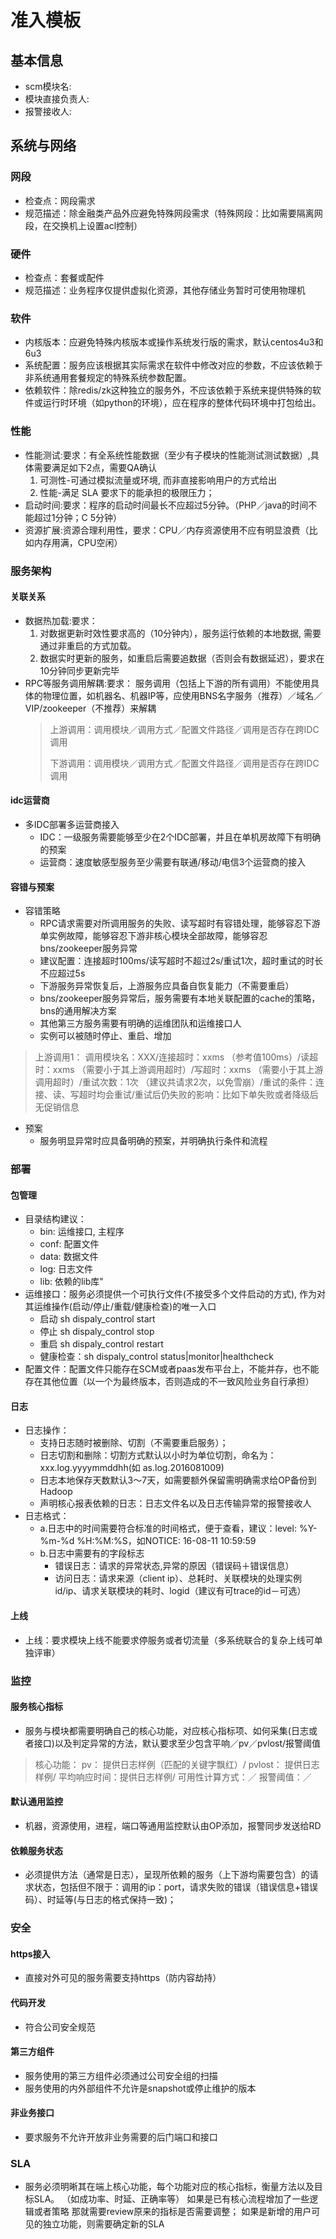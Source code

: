 
# 准入模板

## 基本信息
- scm模块名:
- 模块直接负责人:
- 报警接收人:


## 系统与网络
### 网段
- 检查点：网段需求
- 规范描述：除金融类产品外应避免特殊网段需求（特殊网段：比如需要隔离网段，在交换机上设置acl控制）

### 硬件
- 检查点：套餐或配件
- 规范描述：业务程序仅提供虚拟化资源，其他存储业务暂时可使用物理机

### 软件
- 内核版本：应避免特殊内核版本或操作系统发行版的需求，默认centos4u3和6u3
- 系统配置：服务应该根据其实际需求在软件中修改对应的参数，不应该依赖于非系统通用套餐规定的特殊系统参数配置。
- 依赖软件：除redis/zk这种独立的服务外，不应该依赖于系统来提供特殊的软件或运行时环境（如python的环境），应在程序的整体代码环境中打包给出。

### 性能
- 性能测试:要求：有全系统性能数据（至少有子模块的性能测试测试数据）,具体需要满足如下2点，需要QA确认
  1. 可测性-可通过模拟流量或环境, 而非直接影响用户的方式给出
  2. 性能-满足 SLA 要求下的能承担的极限压力；
- 启动时间:要求：程序的启动时间最长不应超过5分钟。（PHP／java的时间不能超过1分钟；C 5分钟）
- 资源扩展:资源合理利用性，要求：CPU／内存资源使用不应有明显浪费（比如内存用满，CPU空闲）

### 服务架构
#### 关联关系
- 数据热加载:要求：
  1. 对数据更新时效性要求高的（10分钟内），服务运行依赖的本地数据, 需要通过非重启的方式加载。
  2. 数据实时更新的服务，如重启后需要追数据（否则会有数据延迟），要求在10分钟同步更新完毕
- RPC等服务调用解耦:要求：
服务调用（包括上下游的所有调用）不能使用具体的物理位置，如机器名、机器IP等，应使用BNS名字服务（推荐）／域名／VIP/zookeeper（不推荐）来解耦
  > 上游调用：调用模块／调用方式／配置文件路径／调用是否存在跨IDC调用
  >
  > 下游调用：调用模块／调用方式／配置文件路径／调用是否存在跨IDC调用


#### idc运营商
- 多IDC部署多运营商接入
  - IDC：一级服务需要能够至少在2个IDC部署，并且在单机房故障下有明确的预案
  -  运营商：速度敏感型服务至少需要有联通/移动/电信3个运营商的接入

#### 容错与预案
- 容错策略
  - RPC请求需要对所调用服务的失败、读写超时有容错处理，能够容忍下游单实例故障，能够容忍下游非核心模块全部故障，能够容忍bns/zookeeper服务异常
  - 建议配置：连接超时100ms/读写超时不超过2s/重试1次，超时重试的时长不应超过5s
  - 下游服务异常恢复后，上游服务应具备自恢复能力（不需要重启）
  - bns/zookeeper服务异常后，服务需要有本地关联配置的cache的策略，bns的通用解决方案
  - 其他第三方服务需要有明确的运维团队和运维接口人
  - 实例可以被随时停止、重启、增加
>上游调用1：
调用模块名：XXX/连接超时：xxms （参考值100ms）/读超时：xxms  （需要小于其上游调用超时）/写超时：xxms （需要小于其上游调用超时）/重试次数：1次 （建议共请求2次，以免雪崩）/重试的条件：连接、读、写超时均会重试/重试后仍失败的影响：比如下单失败或者降级后无促销信息

- 预案
  - 服务明显异常时应具备明确的预案，并明确执行条件和流程


### 部署
#### 包管理
- 目录结构建议：
    -   bin: 运维接口, 主程序
    -   conf: 配置文件
    -   data: 数据文件
    -   log: 日志文件
    -   lib: 依赖的lib库"
- 运维接口：服务必须提供一个可执行文件(不接受多个文件启动的方式), 作为对其运维操作(启动/停止/重载/健康检查)的唯一入口
    -   启动 sh dispaly_control start
    -   停止 sh dispaly_control stop
    -   重启 sh dispaly_control restart
    -   健康检查：sh dispaly_control status|monitor|healthcheck
- 配置文件：配置文件只能存在SCM或者paas发布平台上，不能并存，也不能存在其他位置（以一个为最终版本，否则造成的不一致风险业务自行承担）

#### 日志
- 日志操作：
  - 支持日志随时被删除、切割（不需要重启服务）；
  - 日志切割和删除：切割方式默认以小时为单位切割，命名为：xxx.log.yyyymmddhh(如 as.log.2016081009)
  - 日志本地保存天数默认3～7天，如需要额外保留需明确需求给OP备份到Hadoop
  - 声明核心报表依赖的日志：日志文件名以及日志传输异常的报警接收人
- 日志格式：
  - a.日志中的时间需要符合标准的时间格式，便于查看，建议：level: %Y-%m-%d %H:%M:%S，如NOTICE: 16-08-11 10:59:59
  - b.日志中需要有的字段标志
    - 错误日志：请求的异常状态,异常的原因（错误码＋错误信息）
    - 访问日志：请求来源（client ip）、总耗时、关联模块的处理实例id/ip、请求关联模块的耗时、logid（建议有可trace的id－可选）

#### 上线
  - 上线：要求模块上线不能要求停服务或者切流量（多系统联合的复杂上线可单独评审）

### 监控
#### 服务核心指标
- 服务与模块都需要明确自己的核心功能，对应核心指标项、如何采集(日志或者接口)以及判定异常的方法，默认要求至少包含平响／pv／pvlost/报警阈值
> 核心功能：
pv： 提供日志样例（匹配的关键字飘红）/
pvlost： 提供日志样例/
平均响应时间：提供日志样例/
可用性计算方式：／
报警阈值：／


#### 默认通用监控
- 机器，资源使用，进程，端口等通用监控默认由OP添加，报警同步发送给RD


#### 依赖服务状态
- 必须提供方法（通常是日志），呈现所依赖的服务（上下游均需要包含）的请求状态，包括但不限于：调用的ip：port，请求失败的错误（错误信息+错误码）、时延等(与日志的格式保持一致)；

### 安全
#### https接入
- 直接对外可见的服务需要支持https（防内容劫持）


#### 代码开发
- 符合公司安全规范

#### 第三方组件
- 服务使用的第三方组件必须通过公司安全组的扫描
- 服务使用的内外部组件不允许是snapshot或停止维护的版本


#### 非业务接口
- 要求服务不允许开放非业务需要的后门端口和接口

### SLA
- 服务必须明晰其在端上核心功能，每个功能对应的核心指标，衡量方法以及目标SLA。
（如成功率、时延、正确率等）
如果是已有核心流程增加了一些逻辑或者策略  那就需要review原来的指标是否需要调整；
如果是新增的用户可见的独立功能，则需要确定新的SLA
